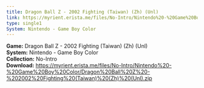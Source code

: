 ```yaml
---
title: Dragon Ball Z - 2002 Fighting (Taiwan) (Zh) (Unl)
link: https://myrient.erista.me/files/No-Intro/Nintendo%20-%20Game%20Boy%20Color/Dragon%20Ball%20Z%20-%202002%20Fighting%20(Taiwan)%20(Zh)%20(Unl).zip
type: single1
System: Nintendo - Game Boy Color
---
```

<b>Game:</b> Dragon Ball Z - 2002 Fighting (Taiwan) (Zh) (Unl)<br>
<b>System:</b> Nintendo - Game Boy Color<br>
<b>Collection:</b> No-Intro<br>
<b>Download:</b> https://myrient.erista.me/files/No-Intro/Nintendo%20-%20Game%20Boy%20Color/Dragon%20Ball%20Z%20-%202002%20Fighting%20(Taiwan)%20(Zh)%20(Unl).zip
